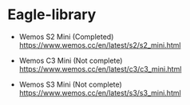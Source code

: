 # Eagle-library


- Wemos S2 Mini (Completed)
https://www.wemos.cc/en/latest/s2/s2_mini.html

- Wemos C3 Mini (Not complete)
https://www.wemos.cc/en/latest/c3/c3_mini.html

- Wemos S3 Mini (Not complete)
https://www.wemos.cc/en/latest/s3/s3_mini.html
